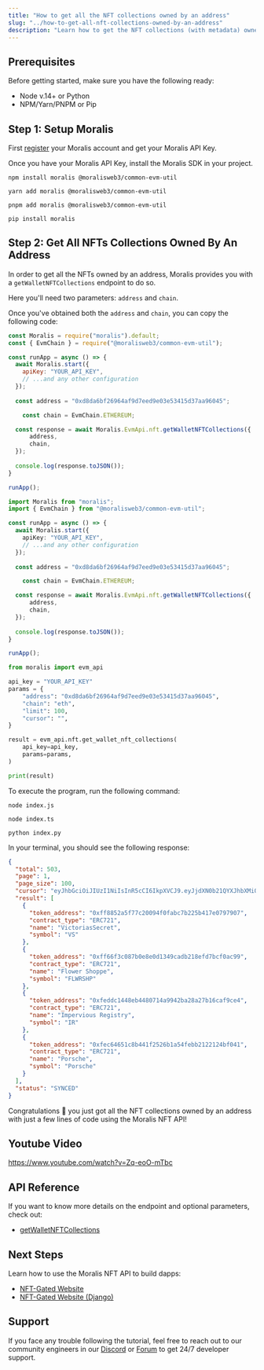 ```yaml
---
title: "How to get all the NFT collections owned by an address"
slug: "../how-to-get-all-nft-collections-owned-by-an-address"
description: "Learn how to get the NFT collections (with metadata) owned by an address using Moralis NFT API."
---
```

## Prerequisites

Before getting started, make sure you have the following ready:

- Node v.14+ or Python
- NPM/Yarn/PNPM or Pip

## Step 1: Setup Moralis

First [register](/web3-data-api/get-your-api-key) your Moralis account and get your Moralis API Key.

Once you have your Moralis API Key, install the Moralis SDK in your project.

```shell npm
npm install moralis @moralisweb3/common-evm-util
```
```shell yarn
yarn add moralis @moralisweb3/common-evm-util
```
```shell pnpm
pnpm add moralis @moralisweb3/common-evm-util
```
```Text pip
pip install moralis
```



## Step 2: Get All NFTs Collections Owned By An Address

In order to get all the NFTs owned by an address, Moralis provides you with a `getWalletNFTCollections` endpoint to do so.

Here you'll need two parameters: `address` and `chain`.

Once you've obtained both the `address` and `chain`, you can copy the following code:

```javascript index.js
const Moralis = require("moralis").default;
const { EvmChain } = require("@moralisweb3/common-evm-util");

const runApp = async () => {
  await Moralis.start({
    apiKey: "YOUR_API_KEY",
    // ...and any other configuration
  });
  
  const address = "0xd8da6bf26964af9d7eed9e03e53415d37aa96045";

	const chain = EvmChain.ETHEREUM;

  const response = await Moralis.EvmApi.nft.getWalletNFTCollections({
      address,
      chain,
  });
  
  console.log(response.toJSON());
}

runApp();
```
```typescript index.ts
import Moralis from "moralis";
import { EvmChain } from "@moralisweb3/common-evm-util";

const runApp = async () => {
  await Moralis.start({
    apiKey: "YOUR_API_KEY",
    // ...and any other configuration
  });
  
  const address = "0xd8da6bf26964af9d7eed9e03e53415d37aa96045";

	const chain = EvmChain.ETHEREUM;

  const response = await Moralis.EvmApi.nft.getWalletNFTCollections({
      address,
      chain,
  });
  
  console.log(response.toJSON());
}

runApp();
```
```python index.py
from moralis import evm_api

api_key = "YOUR_API_KEY"
params = {
    "address": "0xd8da6bf26964af9d7eed9e03e53415d37aa96045", 
    "chain": "eth", 
    "limit": 100, 
    "cursor": "", 
}

result = evm_api.nft.get_wallet_nft_collections(
    api_key=api_key,
    params=params,
)

print(result)
```



To execute the program, run the following command:

```shell Shell (JavaScript)
node index.js
```
```Text Shell (TypeScript)
node index.ts
```
```Text Shell (Python)
python index.py
```



In your terminal, you should see the following response:

```json
{
  "total": 503,
  "page": 1,
  "page_size": 100,
  "cursor": "eyJhbGciOiJIUzI1NiIsInR5cCI6IkpXVCJ9.eyJjdXN0b21QYXJhbXMiOnsid2FsbGV0QWRkcmVzcyI6IjB4ZDhkYTZiZjI2OTY0YWY5ZDdlZWQ5ZTAzZTUzNDE1ZDM3YWE5NjA0NSJ9LCJrZXlzIjpbIjE2NTg2ODUyMDMuNzExIl0sIndoZXJlIjp7Im93bmVyX29mIjoiMHhkOGRhNmJmMjY5NjRhZjlkN2VlZDllMDNlNTM0MTVkMzdhYTk2MDQ1In0sImxpbWl0IjoxMDAsIm9mZnNldCI6MCwib3JkZXIiOltdLCJ0b3RhbCI6NTAzLCJwYWdlIjoxLCJ0YWlsT2Zmc2V0IjoxLCJpYXQiOjE2NjY4MDE3OTV9.wdLubHbqnGg36awXqwlJ7cnsdIX5DHDDnArnva72W5I",
  "result": [
    {
      "token_address": "0xff8852a5f77c20094f0fabc7b225b417e0797907",
      "contract_type": "ERC721",
      "name": "VictoriasSecret",
      "symbol": "VS"
    },
    {
      "token_address": "0xff66f3c087b0e8e0d1349cadb218efd7bcf0ac99",
      "contract_type": "ERC721",
      "name": "Flower Shoppe",
      "symbol": "FLWRSHP"
    },
    {
      "token_address": "0xfeddc1448eb4480714a9942ba28a27b16caf9ce4",
      "contract_type": "ERC721",
      "name": "Impervious Registry",
      "symbol": "IR"
    },
    {
      "token_address": "0xfec64651c8b441f2526b1a54febb2122124bf041",
      "contract_type": "ERC721",
      "name": "Porsche",
      "symbol": "Porsche"
    }
  ],
  "status": "SYNCED"
}
```



Congratulations 🥳 you just got all the NFT collections owned by an address with just a few lines of code using the Moralis NFT API!

## Youtube Video

https://www.youtube.com/watch?v=Zq-eoO-mTbc


## API Reference

If you want to know more details on the endpoint and optional parameters, check out:

- [getWalletNFTCollections](https://docs.moralis.io/reference/getwalletnftcollections)

## Next Steps

Learn how to use the Moralis NFT API to build dapps:

- [NFT-Gated Website](/docs/nextjs-nft-gated-website)
- [NFT-Gated Website (Django)](/docs/nft-gated-website-in-django)

## Support

If you face any trouble following the tutorial, feel free to reach out to our community engineers in our [Discord](https://moralis.io/discord) or [Forum](https://forum.moralis.io) to get 24/7 developer support.